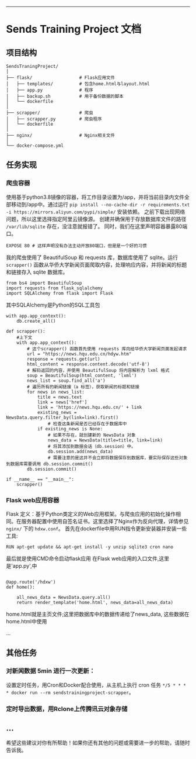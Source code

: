 
---
# Sends Training Project 文档

## 项目结构

```
SendsTraningProject/
│
├── flask/                  # Flask应用文件
│   ├── templates/          # 包含home.html与layout.html
│   ├── app.py              # 程序
│   ├── backup.sh           # 用于备份数据的脚本
│   └── dockerfile          
│
├── scrapper/               # 爬虫
│   ├── scrapper.py         # 爬虫程序 
│   └── dockerfile
│
├── nginx/                  # Nginx相关文件   
│   
└── docker-compose.yml
```
## 任务实现

### 爬虫容器
使用基于python3.8镜像的容器，将工作目录设置为/app，并将当前目录内文件全部移动到/app中。通过运行 `pip install --no-cache-dir -r requirements.txt -i https://mirrors.aliyun.com/pypi/simple/` 安装依赖。
之前下载出现网络问题，所以这里选择指定阿里云镜像源。
创建并确保用于存放数据库文件的路径 `/var/lib/sqlite` 存在，没注意就报错了。
同时，我们在这里声明容器暴露80端口。

```
EXPOSE 80 # 这样声明没有办法主动开放80端口，但是是一个好的习惯
```

我的爬虫使用了 BeautifulSoup 和 requests 库，数据库使用了 sqlite。运行 `scrapper()` 函数从华侨大学新闻页面爬取内容，处理响应内容，并将新闻的标题和链接存入 sqlite 数据库。
```
from bs4 import BeautifulSoup
import requests from flask_sqlalchemy
import SQLAlchemy from flask import Flask
```
其中SQLAlchemy是Python的SQL工具包
```从华大新闻官网爬取内容
with app.app_context():
    db.create_all()

def scrapper():
    #上下文
    with app.app_context():
        # 这个scrapper() 函数首先使用 requests 库向给华侨大学新闻页面发起请求
        url = "https://news.hqu.edu.cn/hdyw.htm"
        response = requests.get(url)
        html_content = response.content.decode('utf-8')
        # 解码返回的内容，并使用 BeautifulSoup 将内容解析为 lxml 格式
        soup = BeautifulSoup(html_content, 'lxml')
        news_list = soup.find_all('a')
        # 遍历所有的新闻链接（a 标签），获取新闻的标题和链接
        for news in news_list:
            title = news.text
            link = news['href']
            link = 'https://news.hqu.edu.cn/' + link
            existing_news = NewsData.query.filter_by(link=link).first()
                # 检查这条新闻是否已经存在于数据库中
            if existing_news is None:
                # 如果不存在，就创建新的 NewsData 对象
                news_data = NewsData(title=title, link=link)
                # 将其添加到数据会话（db.session）中。
                db.session.add(news_data)
                # 需要注意的是这并不会立即将数据保存到数据库，要实际保存这些对象到数据库需要调用 db.session.commit()
        db.session.commit()

if __name__ == "__main__":
    scrapper()
```

### Flask web应用容器
Flask 定义：基于Python类定义的Web应用框架。与爬虫应用的初始化操作相同。在服务器配置中使用自签名证书。这里选择了Nginx作为反向代理，详情参见 `nginx/` 下的 `hdxw.conf`。
首先在dockerfile中用RUN指令更新安装器并安装一些工具:
```用到这些工具的原因之后会进行说明
RUN apt-get update && apt-get install -y unzip sqlite3 cron nano
```
最后就是使用CMD命令启动flask应用
在Flask web应用的入口文件,这里是'app.py',中
``` 首先定义/hdxw的路由，渲染网页

@app.route('/hdxw')
def home():
        
    all_news_data = NewsData.query.all()
    return render_template('home.html', news_data=all_news_data)

```
home.html就是主页文件;这里把数据库中的数据传递给了news_data, 这些数据在home.html中使用

...

## 其他任务

### 对新闻数据 5min 进行一次更新：
设置定时任务，用Cron和Docker配合使用，从主机上执行 cron 任务 `*/5 * * * * docker run --rm sendstrainingproject-scrapper`。

### 定时导出数据，用Rclone上传腾讯云对象存储
...
---

希望这些建议对你有所帮助！如果你还有其他的问题或需要进一步的帮助，请随时告诉我。
